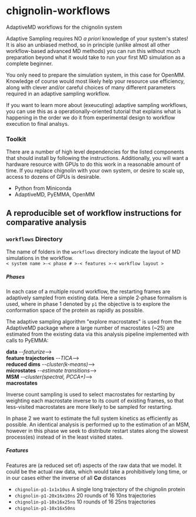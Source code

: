 # chignolin-workflows
AdaptiveMD workflows for the chignolin system

Adaptive Sampling requires NO *a priori* knowledge of your system's states!\
It is also an unbiased method, so in principle (unlike almost all other workflow-based advanced
MD methods) you can run this without much preparation beyond what it would take to run
your first MD simulation as a complete beginner. 

You only need to prepare the simulation system, in this case for OpenMM. Knowledge of course
would most likely help your resource use efficiency, along with clever and/or careful choices
of many different parameters required in an adaptive sampling workflow. 

If you want to learn more about (exeucuting) adaptive sampling workflows,
you can use this as a operationally-oriented tutorial that explains what is
happening in the order we do it from experimental design to workflow execution
to final analsys.

### Toolkit
There are a number of high level dependencies for the listed components that should install
by following the instructions. Additionally, you will want a hardware resource with GPUs
to do this work in a reasonable amount of time. If you replace chignolin with your own system,
or desire to scale up, access to dozens of GPUs is desirable.
 - Python from Miniconda
 - AdaptiveMD, PyEMMA, OpenMM

## A reproducible set of workflow instructions for comparative analysis
### `workflows` Directory
The name of folders in the `workflows` directory indicate the layout of MD simulations in the workflow.\
`< system name >-< phase # >-< features >-< workflow layout >`

##### Phases
In each case of a multiple round workflow, the restarting frames are adaptively sampled from existing data.
Here a simple 2-phase formalism is used, where in phase 1 denoted by `p1` the objective is to
explore the conformation space of the protein as rapidly as possible.

The adaptive sampling algorithm "explore macrostates" is used from the AdaptiveMD package
where a large number of macrostates (~25) are estimated from the existing data via this analysis
pipeline implemented with calls to PyEMMA:

**data** --*featurize*-->\
**feature trajectories** --*TICA*-->\
**reduced dims** --*cluster(k-means)*-->\
**microstates** --*estimate transitions*-->\
**MSM** --*cluster(spectral, PCCA+)*-->\
**macrostates**

Inverse count sampling is used to select macrostates for restarting by weighting each macrostate
inverse to its count of existing frames, so that less-visited macrostates are more likely to be
sampled for restarting.

In phase 2 we want to estimate the full system kinetics as efficiently as possible.
An identical analysis is performed up to the estimation of an MSM, however in this phase we seek
to distribute restart states along the slowest process(es) instead of in the least visited states.

##### Features
Features are (a reduced set of) aspects of the raw data that we model. It could be the actual
raw data, which would take a prohibitively long time, or in our cases either the inverse of
all **C$\alpha$** distances

 - `chignolin-p1-1x1x10us` A single long trajectory of the chignolin protein
 - `chignolin-p1-20x16x10ns` 20 rounds of 16 10ns trajectories
 - `chignolin-p1-10x16x25ns` 10 rounds of 16 25ns trajectories
 - `chignolin-p1-10x16x50ns`
